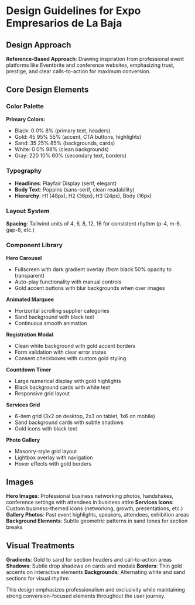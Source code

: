 # Design Guidelines for Expo Empresarios de La Baja

## Design Approach
**Reference-Based Approach**: Drawing inspiration from professional event platforms like Eventbrite and conference websites, emphasizing trust, prestige, and clear calls-to-action for maximum conversion.

## Core Design Elements

### Color Palette
**Primary Colors:**
- Black: 0 0% 8% (primary text, headers)
- Gold: 45 95% 55% (accent, CTA buttons, highlights)
- Sand: 35 25% 85% (backgrounds, cards)
- White: 0 0% 98% (clean backgrounds)
- Gray: 220 10% 60% (secondary text, borders)

### Typography
- **Headlines**: Playfair Display (serif, elegant)
- **Body Text**: Poppins (sans-serif, clean readability)
- **Hierarchy**: H1 (48px), H2 (36px), H3 (24px), Body (16px)

### Layout System
**Spacing**: Tailwind units of 4, 6, 8, 12, 16 for consistent rhythm (p-4, m-6, gap-8, etc.)

### Component Library

**Hero Carousel**
- Fullscreen with dark gradient overlay (from black 50% opacity to transparent)
- Auto-play functionality with manual controls
- Gold accent buttons with blur backgrounds when over images

**Animated Marquee**
- Horizontal scrolling supplier categories
- Sand background with black text
- Continuous smooth animation

**Registration Modal**
- Clean white background with gold accent borders
- Form validation with clear error states
- Consent checkboxes with custom gold styling

**Countdown Timer**
- Large numerical display with gold highlights
- Black background cards with white text
- Responsive grid layout

**Services Grid**
- 6-item grid (3x2 on desktop, 2x3 on tablet, 1x6 on mobile)
- Sand background cards with subtle shadows
- Gold icons with black text

**Photo Gallery**
- Masonry-style grid layout
- Lightbox overlay with navigation
- Hover effects with gold borders

## Images
**Hero Images**: Professional business networking photos, handshakes, conference settings with attendees in business attire
**Services Icons**: Custom business-themed icons (networking, growth, presentations, etc.)
**Gallery Photos**: Past event highlights, speakers, attendees, exhibition areas
**Background Elements**: Subtle geometric patterns in sand tones for section breaks

## Visual Treatments
**Gradients**: Gold to sand for section headers and call-to-action areas
**Shadows**: Subtle drop shadows on cards and modals
**Borders**: Thin gold accents on interactive elements
**Backgrounds**: Alternating white and sand sections for visual rhythm

This design emphasizes professionalism and exclusivity while maintaining strong conversion-focused elements throughout the user journey.